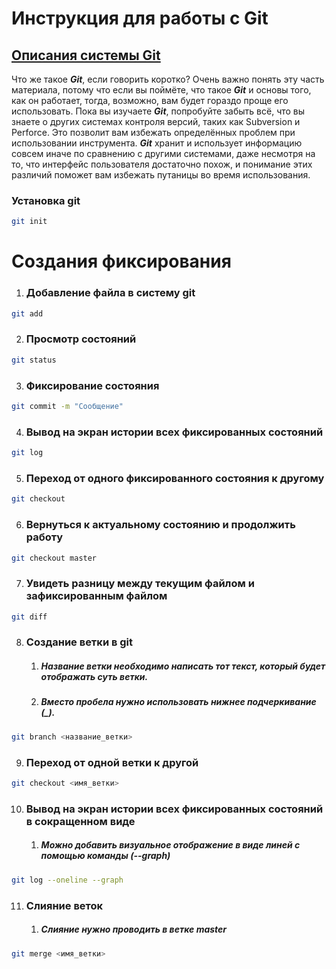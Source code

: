 # Инструкция для работы с Git

## [Описания системы Git]("https://git-scm.com/book/ru/v2/Введение-Что-такое-Git%3F" "Ссылка на статью")
Что же такое ***Git***, если говорить коротко? Очень важно понять эту часть материала, потому что если вы поймёте, что такое ***Git*** и основы того, как он работает, тогда, возможно, вам будет гораздо проще его использовать. Пока вы изучаете ***Git***, попробуйте забыть всё, что вы знаете о других системах контроля версий, таких как Subversion и Perforce. Это позволит вам избежать определённых проблем при использовании инструмента. ***Git*** хранит и использует информацию совсем иначе по сравнению с другими системами, даже несмотря на то, что интерфейс пользователя достаточно похож, и понимание этих различий поможет вам избежать путаницы во время использования.

### Установка git

```sh
git init
```
# Создания фиксирования

1. ### Добавление файла в систему git

```sh
git add
```
2. ### Просмотр состояний

```sh
git status
```

3. ### Фиксирование состояния

```sh
git commit -m "Сообщение"
```

4. ### Вывод на экран истории всех фиксированных состояний

```sh
git log
```

5. ### Переход от одного фиксированного состояния к другому

```sh
git checkout
```

6. ### Вернуться к актуальному состоянию и продолжить работу

```sh
git checkout master
```

7. ### Увидеть разницу между текущим файлом и зафиксированным файлом

```sh
git diff
```

8. ### Создание ветки в git
    1. ##### Название ветки необходимо написать тот текст, который будет отображать суть ветки.
    2. ##### Вместо пробела нужно использовать нижнее подчеркивание (_).

```sh
git branch <название_ветки>
```

9. ### Переход от одной ветки к другой

```sh
git checkout <имя_ветки>
```

10. ### Вывод на экран истории всех фиксированных состояний в сокращенном виде
    1. ##### Можно добавить визуальное отображение в виде линей с помощью команды (--graph)
```sh
git log --oneline --graph
```


11. ### Слияние веток
    1. ##### Слияние нужно проводить в ветке master

```sh
git merge <имя_ветки>
```